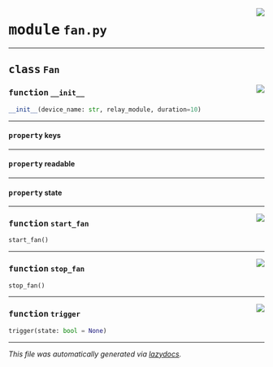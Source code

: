 <!-- markdownlint-disable -->

<a href="../../devices/instrument/fan.py#L0"><img align="right" style="float:right;" src="https://img.shields.io/badge/-source-cccccc?style=flat-square"></a>

# <kbd>module</kbd> `fan.py`






---

## <kbd>class</kbd> `Fan`




<a href="../../devices/instrument/fan.py#L8"><img align="right" style="float:right;" src="https://img.shields.io/badge/-source-cccccc?style=flat-square"></a>

### <kbd>function</kbd> `__init__`

```python
__init__(device_name: str, relay_module, duration=10)
```






---

#### <kbd>property</kbd> keys





---

#### <kbd>property</kbd> readable





---

#### <kbd>property</kbd> state







---

<a href="../../devices/instrument/fan.py#L16"><img align="right" style="float:right;" src="https://img.shields.io/badge/-source-cccccc?style=flat-square"></a>

### <kbd>function</kbd> `start_fan`

```python
start_fan()
```





---

<a href="../../devices/instrument/fan.py#L19"><img align="right" style="float:right;" src="https://img.shields.io/badge/-source-cccccc?style=flat-square"></a>

### <kbd>function</kbd> `stop_fan`

```python
stop_fan()
```





---

<a href="../../devices/instrument/fan.py#L37"><img align="right" style="float:right;" src="https://img.shields.io/badge/-source-cccccc?style=flat-square"></a>

### <kbd>function</kbd> `trigger`

```python
trigger(state: bool = None)
```








---

_This file was automatically generated via [lazydocs](https://github.com/ml-tooling/lazydocs)._
